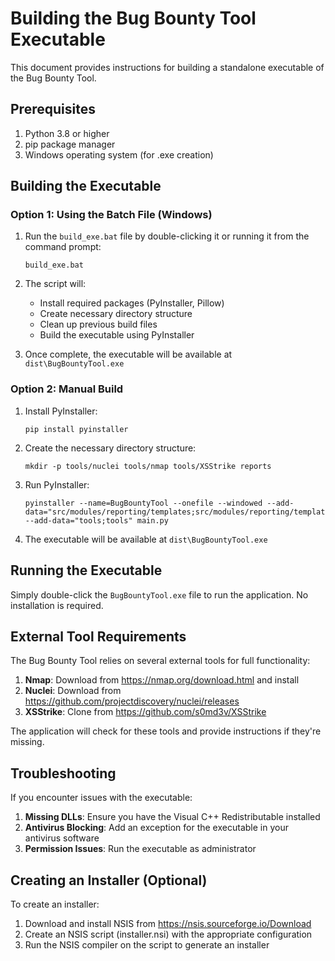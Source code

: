 # Building the Bug Bounty Tool Executable

This document provides instructions for building a standalone executable of the Bug Bounty Tool.

## Prerequisites

1. Python 3.8 or higher
2. pip package manager
3. Windows operating system (for .exe creation)

## Building the Executable

### Option 1: Using the Batch File (Windows)

1. Run the `build_exe.bat` file by double-clicking it or running it from the command prompt:
   ```
   build_exe.bat
   ```

2. The script will:
   - Install required packages (PyInstaller, Pillow)
   - Create necessary directory structure
   - Clean up previous build files
   - Build the executable using PyInstaller

3. Once complete, the executable will be available at `dist\BugBountyTool.exe`

### Option 2: Manual Build

1. Install PyInstaller:
   ```
   pip install pyinstaller
   ```

2. Create the necessary directory structure:
   ```
   mkdir -p tools/nuclei tools/nmap tools/XSStrike reports
   ```

3. Run PyInstaller:
   ```
   pyinstaller --name=BugBountyTool --onefile --windowed --add-data="src/modules/reporting/templates;src/modules/reporting/templates" --add-data="tools;tools" main.py
   ```

4. The executable will be available at `dist\BugBountyTool.exe`

## Running the Executable

Simply double-click the `BugBountyTool.exe` file to run the application. No installation is required.

## External Tool Requirements

The Bug Bounty Tool relies on several external tools for full functionality:

1. **Nmap**: Download from https://nmap.org/download.html and install
2. **Nuclei**: Download from https://github.com/projectdiscovery/nuclei/releases
3. **XSStrike**: Clone from https://github.com/s0md3v/XSStrike

The application will check for these tools and provide instructions if they're missing.

## Troubleshooting

If you encounter issues with the executable:

1. **Missing DLLs**: Ensure you have the Visual C++ Redistributable installed
2. **Antivirus Blocking**: Add an exception for the executable in your antivirus software
3. **Permission Issues**: Run the executable as administrator

## Creating an Installer (Optional)

To create an installer:

1. Download and install NSIS from https://nsis.sourceforge.io/Download
2. Create an NSIS script (installer.nsi) with the appropriate configuration
3. Run the NSIS compiler on the script to generate an installer 